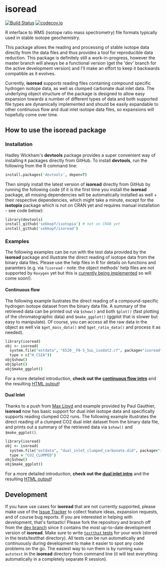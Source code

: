 isoread
=======
[![Build Status](https://travis-ci.org/sebkopf/isoread.svg)](https://travis-ci.org/sebkopf/isoread)
[![codecov.io](https://codecov.io/github/sebkopf/isoread/coverage.svg?branch=master)](https://codecov.io/github/sebkopf/isoread?branch=master)

R interface to IRMS (isotope ratio mass spectrometry) file formats typically used in stable isotope geochemistry. 

This package allows the reading and processing of stable isotope data directly from the data files and thus provides a tool for reproducible data reduction. This package is definitely still a work-in-progress, however the master branch will always be a functional version (get the 'dev' branch for the active development version) and I'll make an effort to keep it backwards compatible as it evolves. 

Currently, **isoread** supports reading files containing compound specific hydrogen isotope data, as well as clumped carbonate dual inlet data. The underlying object structure of the package is designed to allow easy expansion towards a number of different types of data and both supported file types are dynamically implemented and should be easily expandable to other continuous flow and dual inlet isotope data files, so expansions will hopefully come over time.

## How to use the isoread package

### Installation

Hadley Wickham's **devtools** package provides a super convenient way of installing ```R``` packages directly from GitHub. To install **devtools**, run the following from the R command line:
```coffee
install.packages('devtools', depen=T) 
```
Then simply install the latest version of **isoread** directly from GitHub by running the following code (if it is the first time you install the **isoread** package, all missing dependencies will be automatically installed as well + their respective dependencies, which might take a minute, except for the **isotopia** package which is not on CRAN yet and requires manual installation - see code below):
```coffee
library(devtools)
install_github('sebkopf/isotopia') # not on CRAN yet
install_github('sebkopf/isoread')
```

### Examples

The following examples can be run with the test data provided by the **isoread** package and illustrate the direct reading of isotope data from the binary data files. Please use the help files in R for details on functions and paramters (e.g. via ```?isoread``` - note: the object methods' help files are not supported by ```Roxygen``` yet but this is [currently being implemented](http://lists.r-forge.r-project.org/pipermail/roxygen-devel/2014-January/000456.html) so will come soon!).

#### Continuous flow

The following example llustrates the direct reading of a compound-specific hydrogen isotope dataset from the binary data file. A summary of the retrieved data can be printed out via ```$show()``` and both ```$plot()``` (fast plotting of the chromatographic data) and ```$make_ggplot()``` (ggplot that is slower but easy to manipulate). Of course, you can access all the raw data in the object as well via ```$get_mass_data()``` and ```$get_ratio_data()``` and process it as needed). 

```coffee
library(isoread)
obj <- isoread(
  system.file("extdata", "6520__F8-5_5uL_isodat2.cf", package="isoread"), 
  type = c("H_CSIA"))
obj$show()
obj$plot()
obj$make_ggplot()
```

For a more detailed introduction, **check out the [continuous flow intro](inst/doc/continuous_flow_intro.Rmd)** and the resulting [HTML output](https://rawgit.com/sebkopf/isoread/master/inst/doc/continuous_flow_intro.html)!

#### Dual Inlet

Thanks to a push from [Max Lloyd](https://github.com/maxmansaxman) and example provided by Paul Gauthier, **isoread** now has basic support for dual inlet isotope data and specifically supports reading clumped CO2 runs. The following example illustrates the direct reading of a clumped CO2 dual inlet dataset from the binary data file, and prints out a summary of the retrieved data via ```$show()``` and ```$make_ggplot()```. 

```coffee
library(isoread)
obj <- isoread(
  system.file("extdata", "dual_inlet_clumped_carbonate.did", package="isoread"), 
  type = "CO2_CLUMPED")
obj$show()
obj$make_ggplot()
```

For a more detailed introduction, **check out the [dual inlet intro](inst/doc/dual_inlet_intro.Rmd)** and the resulting [HTML output](https://rawgit.com/sebkopf/isoread/master/inst/doc/dual_inlet_intro.html)!

## Development

If you have use cases for **isoread** that are not currently supported, please make use of the [Issue Tracker](https://github.com/sebkopf/isoread/issues) to collect feature ideas, expansion requests, and of course bug reports. If you are interested in helping with development, that's fantastic! Please fork the repository and branch off from the [dev branch](https://github.com/sebkopf/isoread/tree/dev) since it contains the most up-to-date development version of **isoread**. Make sure to write [```testthat``` tests](http://r-pkgs.had.co.nz/tests.html) for your work (stored in the tests/testthat directory). All tests can be run automatically and continuously during development to make it easier to spot any code problems on the go. The easiest way to run them is by running ```make autotest``` in the **isoread** directory from command line (it will test everything automatically in a completely separate R session).
